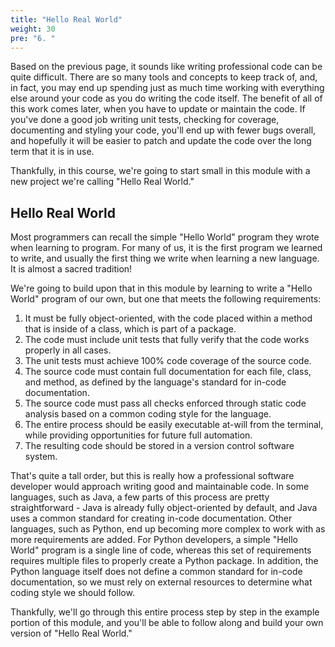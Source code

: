 ```yaml
---
title: "Hello Real World"
weight: 30
pre: "6. "
---
```

Based on the previous page, it sounds like writing professional code can be quite difficult. There are so many tools and concepts to keep track of, and, in fact, you may end up spending just as much time working with everything else around your code as you do writing the code itself. The benefit of all of this work comes later, when you have to update or maintain the code. If you've done a good job writing unit tests, checking for coverage, documenting and styling your code, you'll end up with fewer bugs overall, and hopefully it will be easier to patch and update the code over the long term that it is in use.

Thankfully, in this course, we're going to start small in this module with a new project we're calling "Hello Real World."

## Hello Real World

Most programmers can recall the simple "Hello World" program they wrote when learning to program. For many of us, it is the first program we learned to write, and usually the first thing we write when learning a new language. It is almost a sacred tradition!

We're going to build upon that in this module by learning to write a "Hello World" program of our own, but one that meets the following requirements:

1. It must be fully object-oriented, with the code placed within a method that is inside of a class, which is part of a package.
2. The code must include unit tests that fully verify that the code works properly in all cases.
3. The unit tests must achieve 100% code coverage of the source code.
4. The source code must contain full documentation for each file, class, and method, as defined by the language's standard for in-code documentation.
5. The source code must pass all checks enforced through static code analysis based on a common coding style for the language.
6. The entire process should be easily executable at-will from the terminal, while providing opportunities for future full automation.
7. The resulting code should be stored in a version control software system. 

That's quite a tall order, but this is really how a professional software developer would approach writing good and maintainable code. In some languages, such as Java, a few parts of this process are pretty straightforward - Java is already fully object-oriented by default, and Java uses a common standard for creating in-code documentation. Other languages, such as Python, end up becoming more complex to work with as more requirements are added. For Python developers, a simple "Hello World" program is a single line of code, whereas this set of requirements requires multiple files to properly create a Python package. In addition, the Python language itself does not define a common standard for in-code documentation, so we must rely on external resources to determine what coding style we should follow. 

Thankfully, we'll go through this entire process step by step in the example portion of this module, and you'll be able to follow along and build your own version of "Hello Real World."
